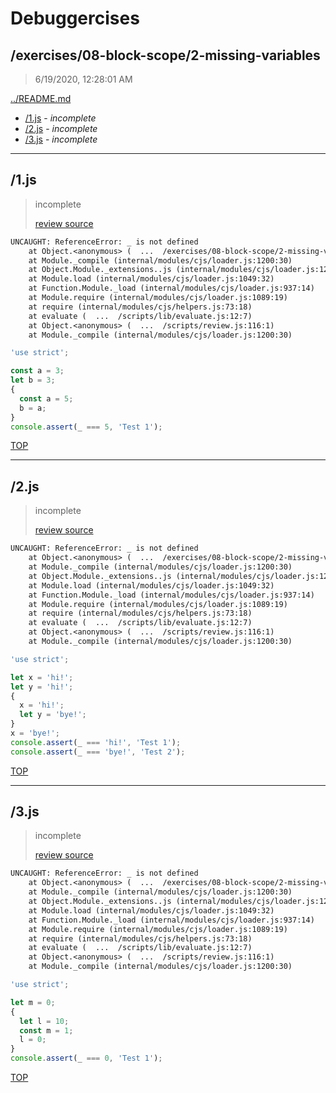 # Debuggercises 

## /exercises/08-block-scope/2-missing-variables 

> 6/19/2020, 12:28:01 AM 

[../README.md](../README.md)

- [/1.js](#1js) - _incomplete_ 
- [/2.js](#2js) - _incomplete_ 
- [/3.js](#3js) - _incomplete_ 

---

## /1.js 

> incomplete 
>
> [review source](../../../exercises/08-block-scope/2-missing-variables/1.js)

```txt
UNCAUGHT: ReferenceError: _ is not defined
    at Object.<anonymous> (  ...  /exercises/08-block-scope/2-missing-variables/1.js:9:16)
    at Module._compile (internal/modules/cjs/loader.js:1200:30)
    at Object.Module._extensions..js (internal/modules/cjs/loader.js:1220:10)
    at Module.load (internal/modules/cjs/loader.js:1049:32)
    at Function.Module._load (internal/modules/cjs/loader.js:937:14)
    at Module.require (internal/modules/cjs/loader.js:1089:19)
    at require (internal/modules/cjs/helpers.js:73:18)
    at evaluate (  ...  /scripts/lib/evaluate.js:12:7)
    at Object.<anonymous> (  ...  /scripts/review.js:116:1)
    at Module._compile (internal/modules/cjs/loader.js:1200:30) 
```

```js
'use strict';

const a = 3;
let b = 3;
{
  const a = 5;
  b = a;
}
console.assert(_ === 5, 'Test 1');

```

[TOP](#debuggercises)

---

## /2.js 

> incomplete 
>
> [review source](../../../exercises/08-block-scope/2-missing-variables/2.js)

```txt
UNCAUGHT: ReferenceError: _ is not defined
    at Object.<anonymous> (  ...  /exercises/08-block-scope/2-missing-variables/2.js:10:16)
    at Module._compile (internal/modules/cjs/loader.js:1200:30)
    at Object.Module._extensions..js (internal/modules/cjs/loader.js:1220:10)
    at Module.load (internal/modules/cjs/loader.js:1049:32)
    at Function.Module._load (internal/modules/cjs/loader.js:937:14)
    at Module.require (internal/modules/cjs/loader.js:1089:19)
    at require (internal/modules/cjs/helpers.js:73:18)
    at evaluate (  ...  /scripts/lib/evaluate.js:12:7)
    at Object.<anonymous> (  ...  /scripts/review.js:116:1)
    at Module._compile (internal/modules/cjs/loader.js:1200:30) 
```

```js
'use strict';

let x = 'hi!';
let y = 'hi!';
{
  x = 'hi!';
  let y = 'bye!';
}
x = 'bye!';
console.assert(_ === 'hi!', 'Test 1');
console.assert(_ === 'bye!', 'Test 2');

```

[TOP](#debuggercises)

---

## /3.js 

> incomplete 
>
> [review source](../../../exercises/08-block-scope/2-missing-variables/3.js)

```txt
UNCAUGHT: ReferenceError: _ is not defined
    at Object.<anonymous> (  ...  /exercises/08-block-scope/2-missing-variables/3.js:9:16)
    at Module._compile (internal/modules/cjs/loader.js:1200:30)
    at Object.Module._extensions..js (internal/modules/cjs/loader.js:1220:10)
    at Module.load (internal/modules/cjs/loader.js:1049:32)
    at Function.Module._load (internal/modules/cjs/loader.js:937:14)
    at Module.require (internal/modules/cjs/loader.js:1089:19)
    at require (internal/modules/cjs/helpers.js:73:18)
    at evaluate (  ...  /scripts/lib/evaluate.js:12:7)
    at Object.<anonymous> (  ...  /scripts/review.js:116:1)
    at Module._compile (internal/modules/cjs/loader.js:1200:30) 
```

```js
'use strict';

let m = 0;
{
  let l = 10;
  const m = 1;
  l = 0;
}
console.assert(_ === 0, 'Test 1');

```

[TOP](#debuggercises)

